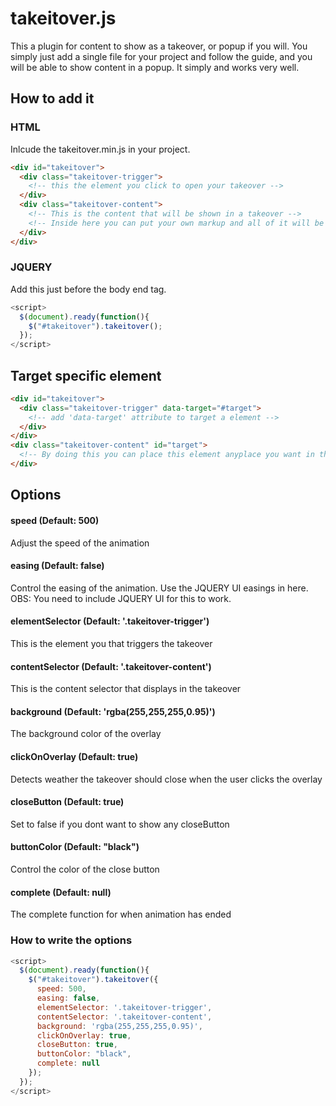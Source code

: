 # takeitover.js
This a plugin for content to show as a takeover, or popup if you will. You simply just add a single file for your project and follow the guide, and you will be able to show content in a popup. It simply and works very well.

## How to add it
### HTML
Inlcude the takeitover.min.js in your project.

```HTML
<div id="takeitover">
  <div class="takeitover-trigger">
    <!-- this the element you click to open your takeover -->
  </div>
  <div class="takeitover-content">
    <!-- This is the content that will be shown in a takeover -->
    <!-- Inside here you can put your own markup and all of it will be shown in a takeover -->
  </div>
</div>
```
### JQUERY
Add this just before the body end tag.
```Javascript
<script>
  $(document).ready(function(){
    $("#takeitover").takeitover();
  });
</script>
```
## Target specific element

```HTML
<div id="takeitover">
  <div class="takeitover-trigger" data-target="#target">
    <!-- add 'data-target' attribute to target a element -->
  </div>
</div>
<div class="takeitover-content" id="target">
  <!-- By doing this you can place this element anyplace you want in the document -->
</div>
```

## Options
#### speed (Default: 500)
Adjust the speed of the animation


#### easing (Default: false)
Control the easing of the animation. Use the JQUERY UI easings in here. 
<br>OBS: You need to include JQUERY UI for this to work.

#### elementSelector (Default: '.takeitover-trigger')
This is the element you that triggers the takeover

#### contentSelector (Default: '.takeitover-content')
This is the content selector that displays in the takeover

#### background (Default: 'rgba(255,255,255,0.95)')
The background color of the overlay

#### clickOnOverlay (Default: true)
Detects weather the takeover should close when the user clicks the overlay

#### closeButton (Default: true)
Set to false if you dont want to show any closeButton

#### buttonColor (Default: "black")
Control the color of the close button

#### complete (Default: null)
The complete function for when animation has ended

### How to write the options
```Javascript
<script>
  $(document).ready(function(){
    $("#takeitover").takeitover({
      speed: 500,
      easing: false,
      elementSelector: '.takeitover-trigger',
      contentSelector: '.takeitover-content',
      background: 'rgba(255,255,255,0.95)',
      clickOnOverlay: true,
      closeButton: true,
      buttonColor: "black",
      complete: null
    });
  });
</script>
```